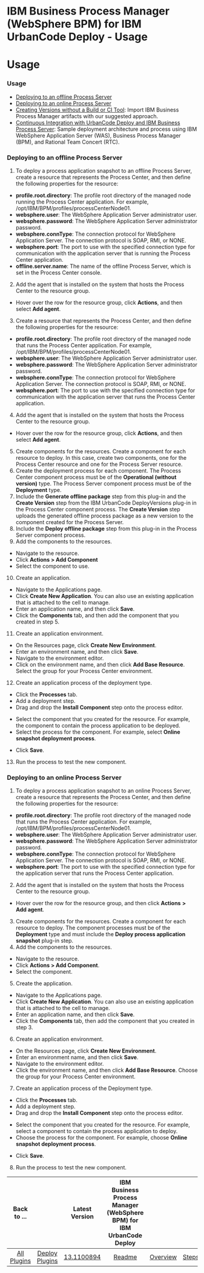 
IBM Business Process Manager (WebSphere BPM) for IBM UrbanCode Deploy - Usage
=============================================================================

# Usage


### Usage




* [Deploying to an offline Process Server](https://www.urbancode.com/plugindoc/ibmucd/websphere-bpm/1-2/usage/deployments-offline-process-server/)
* [Deploying to an online Process Server](https://www.urbancode.com/plugindoc/ibmucd/websphere-bpm/1-2/usage/deployments-online-process-server/)
* [Creating Versions without a Build or CI Tool](https://www.urbancode.com/docs/creating-versions-without-a-build-or-ci-tool/): Import IBM Business Process Manager artifacts with our suggested approach.
* [Continuous Integration with UrbanCode Deploy and IBM Business Process Server](https://www.urbancode.com/2015/09/18/continuous-integration-with-urbancode-deploy-and-ibm-business-process-server/): Sample deployment architecture and process using IBM WebSphere Application Server (WAS), Business Process Manager (BPM), and Rational Team Concert (RTC).

### Deploying to an offline Process Server




1. To deploy a process application snapshot to an offline Process Server, create a resource that represents the Process Center, and then define the following properties for the resource:
* **profile.root.directory**: The profile root directory of the managed node running the Process Center application. For example, /opt/IBM/BPM/profiles/processCenterNode01.
* **websphere.user**: The WebSphere Application Server administrator user.
* **websphere.password**: The WebSphere Application Server administrator password.
* **websphere.connType**: The connection protocol for WebSphere Application Server. The connection protocol is SOAP, RMI, or NONE.
* **websphere.port**: The port to use with the specified connection type for communication with the application server that is running the Process Center application.
* **offline.server.name**: The name of the offline Process Server, which is set in the Process Center console.
2. Add the agent that is installed on the system that hosts the Process Center to the resource group.
* Hover over the row for the resource group, click **Actions**, and then select **Add agent**.
3. Create a resource that represents the Process Center, and then define the following properties for the resource:
* **profile.root.directory**: The profile root directory of the managed node that runs the Process Center application. For example, /opt/IBM/BPM/profiles/processCenterNode01.
* **websphere.user**: The WebSphere Application Server administrator user.
* **websphere.password**: The WebSphere Application Server administrator password.
* **websphere.connType**: The connection protocol for WebSphere Application Server. The connection protocol is SOAP, RMI, or NONE.
* **websphere.port**: The port to use with the specified connection type for communication with the application server that runs the Process Center application.
4. Add the agent that is installed on the system that hosts the Process Center to the resource group.
* Hover over the row for the resource group, click **Actions**, and then select **Add agent**.
5. Create components for the resources. Create a component for each resource to deploy. In this case, create two components, one for the Process Center resource and one for the Process Server resource.
6. Create the deployment process for each component. The Process Center component process must be of the **Operational (without version)** type. The Process Server component process must be of the **Deployment** type.
7. Include the **Generate offline package** step from this plug-in and the **Create Version** step from the IBM UrbanCode DeployVersions plug-in in the Process Center component process. The **Create Version** step uploads the generated offline process package as a new version to the component created for the Process Server.
8. Include the **Deploy offline package** step from this plug-in in the Process Server component process.
9. Add the components to the resources.
* Navigate to the resource.
* Click **Actions > Add Component**
* Select the component to use.
10. Create an application.
* Navigate to the Applications page.
* Click **Create New Application**. You can also use an existing application that is attached to the cell to manage.
* Enter an application name, and then click **Save**.
* Click the **Components** tab, and then add the component that you created in step 5.
11. Create an application environment.
* On the Resources page, click **Create New Environment**.
* Enter an environment name, and then click **Save**.
* Navigate to the environment editor.
* Click on the environment name, and then click **Add Base Resource**. Select the group for your Process Center environment.
12. Create an application process of the deployment type.
* Click the **Processes** tab.
* Add a deployment step.
* Drag and drop the **Install Component** step onto the process editor.
+ Select the component that you created for the resource. For example, the component to contain the process application to be deployed.
+ Select the process for the component. For example, select **Online snapshot deployment process**.
* Click **Save**.
13. Run the process to test the new component.

### Deploying to an online Process Server




1. To deploy a process application snapshot to an online Process Server, create a resource that represents the Process Center, and then define the following properties for the resource:
* **profile.root.directory**: The profile root directory of the managed node that runs the Process Center application. For example, /opt/IBM/BPM/profiles/processCenterNode01.
* **websphere.user**: The WebSphere Application Server administrator user.
* **websphere.password**: The WebSphere Application Server administrator password.
* **websphere.connType**: The connection protocol for WebSphere Application Server. The connection protocol is SOAP, RMI, or NONE.
* **websphere.port**: The port to use with the specified connection type for the application server that runs the Process Center application.
2. Add the agent that is installed on the system that hosts the Process Center to the resource group.
* Hover over the row for the resource group, and then click **Actions** **>** **Add agent**.
3. Create components for the resources. Create a component for each resource to deploy. The component processes must be of the **Deployment** type and must include the **Deploy process application snapshot** plug-in step.
4. Add the components to the resources.
* Navigate to the resource.
* Click **Actions > Add Component**.
* Select the component.
5. Create the application.
* Navigate to the Applications page.
* Click **Create New Application**. You can also use an existing application that is attached to the cell to manage.
* Enter an application name, and then click **Save**.
* Click the **Components** tab, then add the component that you created in step 3.
6. Create an application environment.
* On the Resources page, click **Create New Environment**.
* Enter an environment name, and then click **Save**.
* Navigate to the environment editor.
* Click the environment name, and then click **Add Base Resource**. Choose the group for your Process Center environment.
7. Create an application process of the Deployment type.
* Click the **Processes** tab.
* Add a deployment step.
* Drag and drop the **Install Component** step onto the process editor.
+ Select the component that you created for the resource. For example, select a component to contain the process application to deploy.
+ Choose the process for the component. For example, choose **Online snapshot deployment process**.
* Click **Save**.
8. Run the process to test the new component.

|Back to ...||Latest Version|IBM Business Process Manager (WebSphere BPM) for IBM UrbanCode Deploy ||||
| :---: | :---: | :---: | :---: | :---: | :---: | :---: |
|[All Plugins](../../index.md)|[Deploy Plugins](../README.md)|[13.1100894](https://raw.githubusercontent.com/UrbanCode/IBM-UCD-PLUGINS/main/files/WebSphereBPM/WebSphereBPM-13.1100894.zip)|[Readme](README.md)|[Overview](overview.md)|[Steps](steps.md)|[Downloads](downloads.md)|
